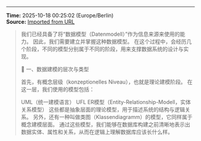 

---
**Time:** 2025-10-18 00:25:02 (Europe/Berlin)  
**Source:** [Imported from URL](https://github.com/kay-cottage/2025_study/blob/main/core/db/10_1_1_db_v.md)

> 我们已经具备了将“数据模型（Datenmodell）”作为信息来源来使用的能力。
> 因此，我们需要建立并掌握这种数据模型。
> 在这个过程中，会经历几个阶段，不同的模型分别属于不同的阶段，用来支撑数据系统的设计与实现。
> 
> 🧩 一、数据建模的层次与类型
> 
> 首先，有概念层级（konzeptionelles Niveau），也就是理论建模阶段。
> 在这一层，我们使用的模型包括：
> 
> UML（统一建模语言）
> UFL
> ER模型（Entity-Relationship-Modell，实体关系模型）
> 这些都是抽象层面的理论模型，用于描述系统的结构与逻辑关系。
> 另外，还有一种叫做类图（Klassendiagramm）的模型，它同样属于概念建模层面。
> 通过这些模型，我们能够在数据库构建之前清晰地表示出数据实体、属性和关系，从而在逻辑上理解数据库应该长什么样。
